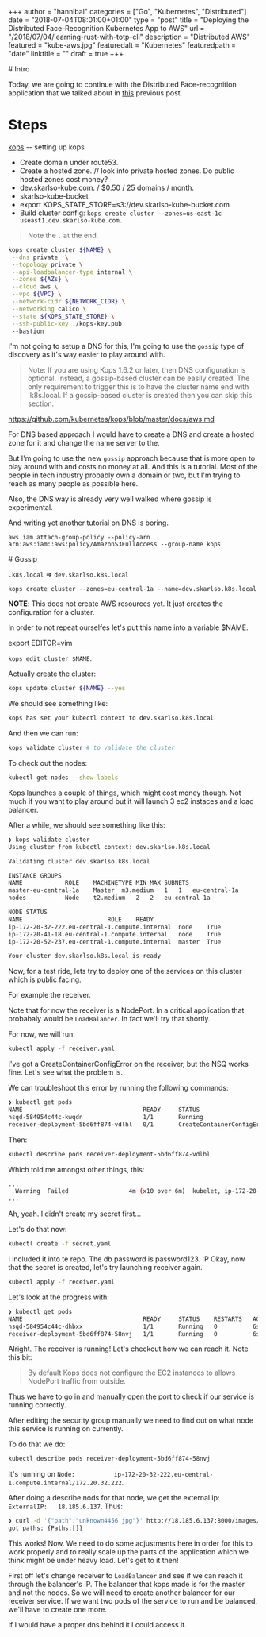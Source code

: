 +++
author = "hannibal"
categories = ["Go", "Kubernetes", "Distributed"]
date = "2018-07-04T08:01:00+01:00"
type = "post"
title = "Deploying the Distributed Face-Recognition Kubernetes App to AWS"
url = "/2018/07/04/learning-rust-with-totp-cli"
description = "Distributed AWS"
featured = "kube-aws.jpg"
featuredalt = "Kubernetes"
featuredpath = "date"
linktitle = ""
draft = true
+++

# Intro

Today, we are going to continue with the Distributed Face-recognition application that we talked about in [this]() previous post.

# Steps

[kops](https://kubernetes.io/docs/setup/custom-cloud/kops/) -- setting up kops

- Create domain under route53.
- Create a hosted zone. // look into private hosted zones. Do public hosted zones cost money?
- dev.skarlso-kube.com. / $0.50 / 25 domains / month.
- skarlso-kube-bucket
- export KOPS_STATE_STORE=s3://dev.skarlso-kube-bucket.com
- Build cluster config: `kops create cluster --zones=us-east-1c useast1.dev.skarlso-kube.com.`
> Note the `.` at the end.

```bash
kops create cluster ${NAME} \
 --dns private  \
 --topology private \
 --api-loadbalancer-type internal \
 --zones ${AZs} \
 --cloud aws \
 --vpc ${VPC} \
 --network-cidr ${NETWORK_CIDR} \
 --networking calico \
 --state ${KOPS_STATE_STORE} \
 --ssh-public-key ./kops-key.pub
 --bastion
```


I'm not going to setup a DNS for this, I'm going to use the `gossip` type of discovery as it's way easier to play around with.

>Note: If you are using Kops 1.6.2 or later, then DNS configuration is optional. Instead, a gossip-based cluster can be easily created. The only requirement to trigger this is to have the cluster name end with .k8s.local. If a gossip-based cluster is created then you can skip this section.

https://github.com/kubernetes/kops/blob/master/docs/aws.md

<!-- Using a private DNS:

skarlso-kube.com vpc-d032d4b8 | eu-central-1 -->

For DNS based approach I would have to create a DNS and create a hosted zone for it and change the name server to the.


But I'm going to use the new `gossip` approach because that is more open to play around with and costs no money at all. And this is a tutorial. Most of the people in tech industry probably own a domain or two, but I'm trying to reach as many people as possible here.

Also, the DNS way is already very well walked where gossip is experimental.

And writing yet another tutorial on DNS is boring.

`aws iam attach-group-policy --policy-arn arn:aws:iam::aws:policy/AmazonS3FullAccess --group-name kops`

# Gossip

`.k8s.local` => `dev.skarlso.k8s.local`

`kops create cluster --zones=eu-central-1a --name=dev.skarlso.k8s.local`

**NOTE**: This does not create AWS resources yet. It just creates the configuration for a cluster.

In order to not repeat ourselfes let's put this name into a variable $NAME.

export EDITOR=vim

`kops edit cluster $NAME`.

Actually create the cluster:

```bash
kops update cluster ${NAME} --yes
```

We should see something like:

```bash
kops has set your kubectl context to dev.skarlso.k8s.local
```

And then we can run:

```bash
kops validate cluster # to validate the cluster
```

To check out the nodes:

```bash
kubectl get nodes --show-labels
```

Kops launches a couple of things, which might cost money though. Not much if you want to play around but it will launch 3 ec2 instaces and a load balancer.

After a while, we should see something like this:

```bash
❯ kops validate cluster
Using cluster from kubectl context: dev.skarlso.k8s.local

Validating cluster dev.skarlso.k8s.local

INSTANCE GROUPS
NAME			ROLE	MACHINETYPE	MIN	MAX	SUBNETS
master-eu-central-1a	Master	m3.medium	1	1	eu-central-1a
nodes			Node	t2.medium	2	2	eu-central-1a

NODE STATUS
NAME						ROLE	READY
ip-172-20-32-222.eu-central-1.compute.internal	node	True
ip-172-20-41-18.eu-central-1.compute.internal	node	True
ip-172-20-52-237.eu-central-1.compute.internal	master	True

Your cluster dev.skarlso.k8s.local is ready
```

Now, for a test ride, lets try to deploy one of the services on this cluster which is public facing.

For example the receiver.

Note that for now the receiver is a NodePort. In a critical application that probabaly would be `LoadBalancer`. In fact we'll try that shortly.

For now, we will run:

```bash
kubectl apply -f receiver.yaml
```

I've got a CreateContainerConfigError on the receiver, but the NSQ works fine. Let's see what the problem is.

We can troubleshoot this error by running the following commands:

```bash
❯ kubectl get pods
NAME                                  READY     STATUS                       RESTARTS   AGE
nsqd-584954c44c-kwqdn                 1/1       Running                      0          1m
receiver-deployment-5bd6ff874-vdlhl   0/1       CreateContainerConfigError   0          1m
```

Then:

```bash
kubectl describe pods receiver-deployment-5bd6ff874-vdlhl
```

Which told me amongst other things, this:

```bash
...
  Warning  Failed                 4m (x10 over 6m)  kubelet, ip-172-20-32-222.eu-central-1.compute.internal  Error: secrets "kube-face-secret" not found
...
```

Ah, yeah. I didn't create my secret first...

Let's do that now:

```bash
kubectl create -f secret.yaml
```

I included it into te repo. The db password is password123. :P Okay, now that the secret is created, let's try launching receiver again.

```bash
kubectl apply -f receiver.yaml
```

Let's look at the progress with:

```bash
❯ kubectl get pods
NAME                                  READY     STATUS    RESTARTS   AGE
nsqd-584954c44c-dhbxx                 1/1       Running   0          6s
receiver-deployment-5bd6ff874-58nvj   1/1       Running   0          6s
```

Alright. The receiver is running! Let's checkout how we can reach it. Note this bit:

> By default Kops does not configure the EC2 instances to allows NodePort traffic from outside.

Thus we have to go in and manually open the port to check if our service is running correctly.

After editing the security group manually we need to find out on what node this service is running on currently.

To do that we do:

```bash
kubectl describe pods receiver-deployment-5bd6ff874-58nvj
```

It's running on `Node:           ip-172-20-32-222.eu-central-1.compute.internal/172.20.32.222`.

After doing a describe nods for that node, we get the external ip: `ExternalIP:   18.185.6.137`. Thus:

```bash
❯ curl -d '{"path":"unknown4456.jpg"}' http://18.185.6.137:8000/images/post
got paths: {Paths:[]}
```

This works! Now. We need to do some adjustments here in order for this to work properly and to really scale up the parts of the application which we think might be under heavy load. Let's get to it then!

First off let's change receiver to `LoadBalancer` and see if we can reach it through the balancer's IP. The balancer that kops made is for the master and not the nodes. So we will need to create another balancer for our receiver service. If we want two pods of the service to run and be balanced, we'll have to create one more.

If I would have a proper dns behind it I could access it.
